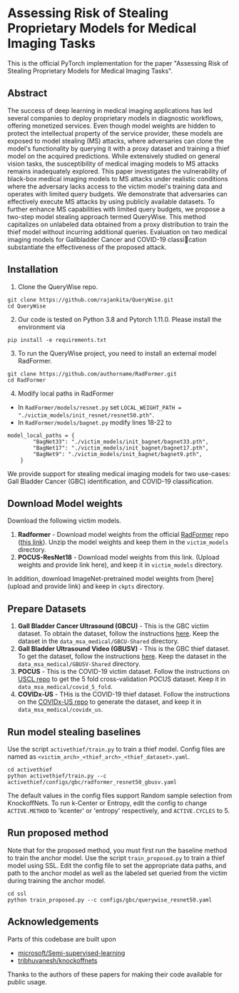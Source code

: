 # Assessing Risk of Stealing Proprietary Models for Medical Imaging Tasks

This is the official PyTorch implementation for the paper "Assessing Risk of Stealing Proprietary Models for
Medical Imaging Tasks". 

## Abstract

The success of deep learning in medical imaging applications has led several companies to deploy proprietary models in diagnostic workflows, offering monetized services. Even though model weights are hidden to protect the intellectual property of the service provider, these models are exposed to model stealing (MS) attacks, where adversaries can clone the model's functionality by querying it with a proxy dataset and training a thief model on the acquired predictions. While extensively studied on general vision tasks, the susceptibility of medical imaging models to MS attacks remains inadequately explored. This paper investigates the vulnerability of black-box medical imaging models to MS attacks under realistic conditions where the adversary lacks access to the victim model's training data and operates with limited query budgets. We demonstrate that adversaries can effectively execute MS attacks by using publicly available datasets. To further enhance MS capabilities with limited query budgets, we propose a two-step model stealing approach termed QueryWise. This method capitalizes on unlabeled data obtained from a proxy distribution to train the thief model without incurring additional queries. Evaluation on two medical imaging models for Gallbladder Cancer and COVID-19 classication substantiate
the effectiveness of the proposed attack. 

## Installation

1. Clone the QueryWise repo. 
```
git clone https://github.com/rajankita/QueryWise.git
cd QueryWise
```

2. Our code is tested on Python 3.8 and Pytorch 1.11.0. Please install the environment via
```
pip install -e requirements.txt
```

3. To run the QueryWise project, you need to install an external model RadFormer. 
```
git clone https://github.com/authorname/RadFormer.git
cd RadFormer
```
4. Modify local paths in RadFormer
- In `RadFormer/models/resnet.py` set `LOCAL_WEIGHT_PATH = "./victim_models/init_resnet/resnet50.pth"`.
- In `RadFormer/models/bagnet.py` modify lines 18-22 to 
```
model_local_paths = {
        "BagNet33": "./victim_models/init_bagnet/bagnet33.pth",
        "BagNet17": "./victim_models/init_bagnet/bagnet17.pth",
        "BagNet9": "./victim_models/init_bagnet/bagnet9.pth",
    }
``` 


We provide support for stealing medical imaging models for two use-cases: Gall Bladder Cancer (GBC) identification, and COVID-19 classification.

## Download Model weights
Download the following victim models.
1. **Radformer** - Download model weights from the official [RadFormer](https://github.com/sbasu276/RadFormer) repo ([this link](https://drive.google.com/file/d/151pPVWQBR5M3RdZW4a616y9VVHl0uZBc/view)). Unzip the model weights and keep them in the `victim_models` directory. 
2. **POCUS-ResNet18** - Download model weights from this link. (Upload weights and provide link here), and keep it in `victim_models` directory. 

In addition, download ImageNet-pretrained model weights from [here](upload and provide link) and keep in `ckpts` directory.

## Prepare Datasets
1. **Gall Bladder Cancer Ultrasound (GBCU)** - This is the GBC victim dataset. To obtain the dataset, follow the instructions [here](https://gbc-iitd.github.io/data/gbcu). Keep the dataset in the `data_msa_medical/GBCU-Shared` directory. 
2. **Gall Bladder Ultrasound Video (GBUSV)** - This is the GBC thief dataset. To get the dataset, follow the instructions [here](https://gbc-iitd.github.io/data/gbusv). Keep the dataset in the `data_msa_medical/GBUSV-Shared` directory.  
3. **POCUS** - This is the COVID-19 victim dataset. Follow the instructions on [USCL repo](https://github.com/983632847/USCL) to get the 5 fold cross-validation POCUS dataset. Keep it in `data_msa_medical/covid_5_fold`.
4. **COVIDx-US** - THis is the COVID-19 thief dataset. Follow the instructions on the [COVIDx-US repo](https://github.com/nrc-cnrc/COVID-US) to generate the dataset, and keep it in `data_msa_medical/covidx_us`.


## Run model stealing baselines
Use the script `activethief/train.py` to train a thief model. Config files are named as `<victim_arch>_<thief_arch>_<thief_dataset>.yaml`. 

```
cd activethief
python activethief/train.py --c activethief/configs/gbc/radformer_resnet50_gbusv.yaml
```
The default values in the config files support Random sample selection from KnockoffNets. To run k-Center or Entropy, edit the config to change `ACTIVE.METHOD` to 'kcenter' or 'entropy' respectively, and `ACTIVE.CYCLES` to 5.

## Run proposed method
Note that for the proposed method, you must first run the baseline method to train the anchor model. 
Use the script `train_proposed.py` to train a thief model using SSL. Edit the config file to set the appropriate data paths, and path to the anchor model as well as the labeled set queried from the victim during training the anchor model.

```
cd ssl
python train_proposed.py --c configs/gbc/querywise_resnet50.yaml
```

## Acknowledgements
Parts of this codebase are built upon
- [microsoft/Semi-supervised-learning](https://github.com/microsoft/Semi-supervised-learning)
- [tribhuvanesh/knockoffnets](https://github.com/tribhuvanesh/knockoffnets)

Thanks to the authors of these papers for making their code available for public usage. 